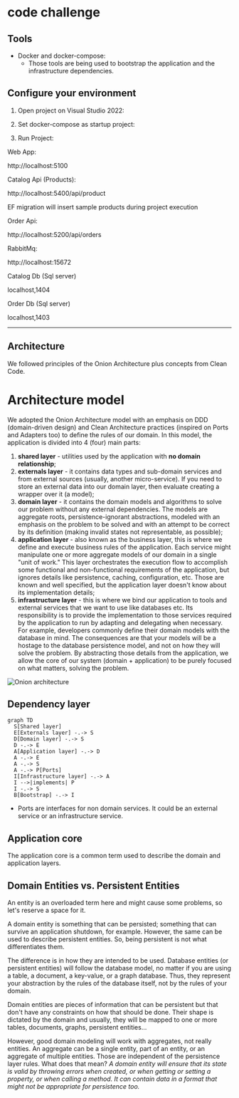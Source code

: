 # code challenge

## Tools

- Docker and docker-compose:
  * Those tools are being used to bootstrap the application and the infrastructure dependencies.

## Configure your environment

1. Open project on Visual Studio 2022: 


2. Set docker-compose as startup project:


3. Run Project:

Web App: 

http://localhost:5100


Catalog Api (Products):  

http://localhost:5400/api/product

EF migration will insert sample products during project execution

Order Api:  

http://localhost:5200/api/orders


RabbitMq:

http://localhost:15672


Catalog Db (Sql server)

localhost,1404


Order Db (Sql server)

localhost,1403

-------


## Architecture

We followed principles of the Onion Architecture plus concepts from Clean Code. 

# Architecture model

We adopted the Onion Architecture model with an emphasis on DDD (domain-driven design) and Clean Architecture practices (inspired on Ports and Adapters too) to define the rules of our domain. In this model, the application is divided into 4 (four) main parts:

1. **shared layer** - utilities used by the application with **no domain relationship**;
2. **externals layer** - it contains data types and sub-domain services and from external sources (usually, another micro-service). If you need to store an external data into our domain layer, then evaluate creating a wrapper over it (a model);
3. **domain layer** - it contains the domain models and algorithms to solve our problem without any external dependencies. The models are aggregate roots, persistence-ignorant abstractions, modeled with an emphasis on the problem to be solved and with an attempt to be correct by its definition (making invalid states not representable, as possible);
4. **application layer** - also known as the business layer, this is where we define and execute business rules of the application. Each service might manipulate one or more aggregate models of our domain in a single "unit of work." This layer orchestrates the execution flow to accomplish some functional and non-functional requirements of the application, but ignores details like persistence, caching, configuration, etc. Those are known and well specified, but the application layer doesn't know about its implementation details;
5. **infrastructure layer** - this is where we bind our application to tools and external services that we want to use like databases etc. Its responsibility is to provide the implementation to those services required by the application to run by adapting and delegating when necessary. For example, developers commonly define their domain models with the database in mind. The consequences are that your models will be a hostage to the database persistence model, and not on how they will solve the problem. By abstracting those details from the application, we allow the core of our system (domain + application) to be purely focused on what matters, solving the problem.

![Onion architecture](https://miro.medium.com/max/462/1*0Pg6_UsaKiiEqUV3kf2HXg.png)

## Dependency layer

```mermaid
graph TD
  S[Shared layer]
  E[Externals layer] -.-> S
  D[Domain layer] -.-> S
  D -.-> E
  A[Application layer] -.-> D
  A -.-> E
  A -.-> S
  A -.-> P[Ports]
  I[Infrastructure layer] -.-> A
  I -->|implements| P
  I -.-> S
  B[Bootstrap] -.-> I
```

* Ports are interfaces for non domain services. It could be an external service or an infrastructure service.

## Application core

The application core is a common term used to describe the domain and application layers.

## Domain Entities vs. Persistent Entities

An entity is an overloaded term here and might cause some problems, so let's reserve a space for it.

A domain entity is something that can be persisted; something that can survive an application shutdown, for example. However, the same can be used to describe persistent entities. So, being persistent is not what differentiates them.

The difference is in how they are intended to be used. Database entities (or persistent entities) will follow the database model, no matter if you are using a table, a document, a key-value, or a graph database. Thus, they represent your abstraction by the rules of the database itself, not by the rules of your domain.

Domain entities are pieces of information that can be persistent but that don't have any constraints on how that should be done. Their shape is dictated by the domain and usually, they will be mapped to one or more tables, documents, graphs, persistent entities...

However, good domain modeling will work with aggregates, not really entities. An aggregate can be a single entity, part of an entity, or an aggregate of multiple entities. Those are independent of the persistence layer rules. What does that mean? _A domain entity will ensure that its state is valid by throwing errors when created, or when
getting or setting a property, or when calling a method. It can contain data in a format that might not be appropriate for persistence too._
